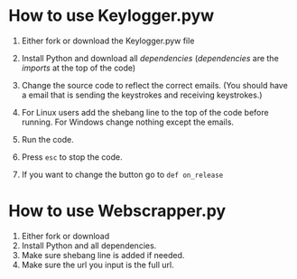 # How to use Keylogger.pyw

1. Either fork or download the Keylogger.pyw file
2. Install Python and download all *dependencies* (*dependencies* are the *imports* at the top of the code) 
3. Change the source code to reflect the correct emails.
   (You should have a email that is sending the keystrokes and receiving keystrokes.)
   
4. For Linux users add the shebang line to the top of the code before running. For Windows change nothing except the emails.
5. Run the code.
6. Press ```esc``` to stop the code.
7. If you want to change the button go to ```def on_release```

# How to use Webscrapper.py

1. Either fork or download
2. Install Python and all dependencies.
3. Make sure shebang line is added if needed. 
4. Make sure the url you input is the full url. 
